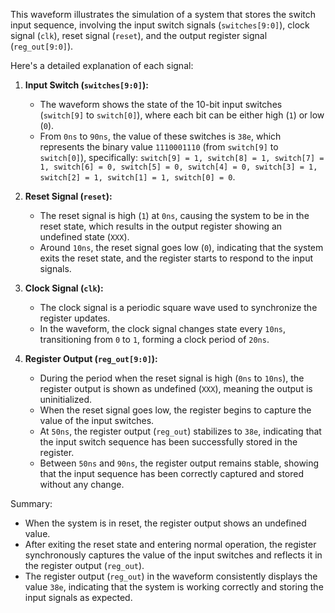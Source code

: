 This waveform illustrates the simulation of a system that stores the switch input sequence, involving the input switch signals (`switches[9:0]`), clock signal (`clk`), reset signal (`reset`), and the output register signal (`reg_out[9:0]`).

Here's a detailed explanation of each signal:

1. **Input Switch (`switches[9:0]`):**
   - The waveform shows the state of the 10-bit input switches (`switch[9]` to `switch[0]`), where each bit can be either high (`1`) or low (`0`).
   - From `0ns` to `90ns`, the value of these switches is `38e`, which represents the binary value `1110001110` (from `switch[9]` to `switch[0]`), specifically: `switch[9] = 1, switch[8] = 1, switch[7] = 1, switch[6] = 0, switch[5] = 0, switch[4] = 0, switch[3] = 1, switch[2] = 1, switch[1] = 1, switch[0] = 0`.

2. **Reset Signal (`reset`):**
   - The reset signal is high (`1`) at `0ns`, causing the system to be in the reset state, which results in the output register showing an undefined state (`XXX`).
   - Around `10ns`, the reset signal goes low (`0`), indicating that the system exits the reset state, and the register starts to respond to the input signals.

3. **Clock Signal (`clk`):**
   - The clock signal is a periodic square wave used to synchronize the register updates.
   - In the waveform, the clock signal changes state every `10ns`, transitioning from `0` to `1`, forming a clock period of `20ns`.

4. **Register Output (`reg_out[9:0]`):**
   - During the period when the reset signal is high (`0ns` to `10ns`), the register output is shown as undefined (`XXX`), meaning the output is uninitialized.
   - When the reset signal goes low, the register begins to capture the value of the input switches.
   - At `50ns`, the register output (`reg_out`) stabilizes to `38e`, indicating that the input switch sequence has been successfully stored in the register.
   - Between `50ns` and `90ns`, the register output remains stable, showing that the input sequence has been correctly captured and stored without any change.

Summary:
- When the system is in reset, the register output shows an undefined value.
- After exiting the reset state and entering normal operation, the register synchronously captures the value of the input switches and reflects it in the register output (`reg_out`).
- The register output (`reg_out`) in the waveform consistently displays the value `38e`, indicating that the system is working correctly and storing the input signals as expected.
